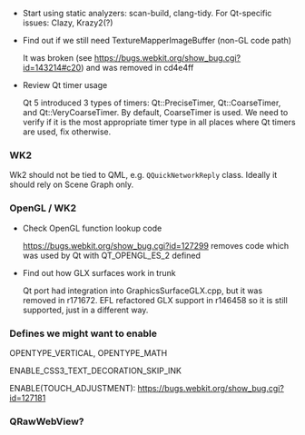 * Start using static analyzers: scan-build, clang-tidy. For Qt-specific issues: Clazy, Krazy2(?)

* Find out if we still need TextureMapperImageBuffer (non-GL code path)

    It was broken (see https://bugs.webkit.org/show_bug.cgi?id=143214#c20) and was removed in cd4e4ff

* Review Qt timer usage

    Qt 5 introduced 3 types of timers: Qt::PreciseTimer, Qt::CoarseTimer, and Qt::VeryCoarseTimer. By default, CoarseTimer is used. We need to verify if it is the most appropriate timer type in all places where Qt timers are used, fix otherwise.

### WK2

Wk2 should not be tied to QML, e.g. `QQuickNetworkReply` class. Ideally it should rely on Scene Graph only.

### OpenGL / WK2

* Check OpenGL function lookup code

    https://bugs.webkit.org/show_bug.cgi?id=127299 removes code which was used by Qt with QT_OPENGL_ES_2 defined

* Find out how GLX surfaces work in trunk

    Qt port had integration into GraphicsSurfaceGLX.cpp, but it was removed in r171672. EFL refactored GLX support in r146458 so it is still supported, just in a different way.


### Defines we might want to enable

OPENTYPE_VERTICAL, OPENTYPE_MATH

ENABLE_CSS3_TEXT_DECORATION_SKIP_INK

ENABLE(TOUCH_ADJUSTMENT): https://bugs.webkit.org/show_bug.cgi?id=127181

### QRawWebView?